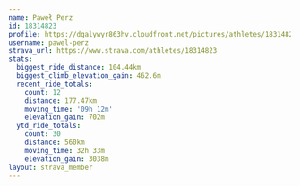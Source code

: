 ```yaml
---
name: Paweł Perz
id: 18314823
profile: https://dgalywyr863hv.cloudfront.net/pictures/athletes/18314823/5244308/1/large.jpg
username: pawel-perz
strava_url: https://www.strava.com/athletes/18314823
stats:
  biggest_ride_distance: 104.44km
  biggest_climb_elevation_gain: 462.6m
  recent_ride_totals:
    count: 12
    distance: 177.47km
    moving_time: '09h 12m'
    elevation_gain: 702m
  ytd_ride_totals:
    count: 30
    distance: 560km
    moving_time: 32h 33m
    elevation_gain: 3038m
layout: strava_member
--- 
```


